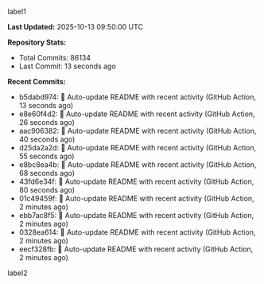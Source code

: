 
label1 
<!-- ACTIVITY_START -->
**Last Updated:** 2025-10-13 09:50:00 UTC

**Repository Stats:**
- Total Commits: 86134
- Last Commit: 13 seconds ago

**Recent Commits:**
- b5dabd974: 🤖 Auto-update README with recent activity (GitHub Action, 13 seconds ago)
- e8e60f4d2: 🤖 Auto-update README with recent activity (GitHub Action, 26 seconds ago)
- aac906382: 🤖 Auto-update README with recent activity (GitHub Action, 40 seconds ago)
- d25da2a2d: 🤖 Auto-update README with recent activity (GitHub Action, 55 seconds ago)
- e8bc8ea4b: 🤖 Auto-update README with recent activity (GitHub Action, 68 seconds ago)
- 43fd6e34f: 🤖 Auto-update README with recent activity (GitHub Action, 80 seconds ago)
- 01c49459f: 🤖 Auto-update README with recent activity (GitHub Action, 2 minutes ago)
- ebb7ac8f5: 🤖 Auto-update README with recent activity (GitHub Action, 2 minutes ago)
- 0328ea614: 🤖 Auto-update README with recent activity (GitHub Action, 2 minutes ago)
- eecf328fb: 🤖 Auto-update README with recent activity (GitHub Action, 2 minutes ago)
<!-- ACTIVITY_END -->

label2
